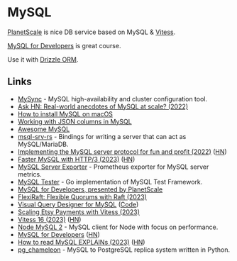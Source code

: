 # MySQL

[PlanetScale](planetscale.md) is nice DB service based on MySQL & [Vitess](https://vitess.io/).

[MySQL for Developers](https://planetscale.com/courses/mysql-for-developers/introduction/course-introduction) is great course.

Use it with [Drizzle ORM](https://github.com/drizzle-team/drizzle-orm).

## Links

- [MySync](https://github.com/yandex/mysync) - MySQL high-availability and cluster configuration tool.
- [Ask HN: Real-world anecdotes of MySQL at scale? (2022)](https://news.ycombinator.com/item?id=32994771)
- [How to install MySQL on macOS](https://flaviocopes.com/mysql-how-to-install/)
- [Working with JSON columns in MySQL](https://twitter.com/aarondfrancis/status/1600568712205041664)
- [Awesome MySQL](https://github.com/shlomi-noach/awesome-mysql)
- [msql-srv-rs](https://github.com/jonhoo/msql-srv) - Bindings for writing a server that can act as MySQL/MariaDB.
- [Implementing the MySQL server protocol for fun and profit (2022)](https://ochagavia.nl/blog/implementing-the-mysql-server-protocol-for-fun-and-profit/) ([HN](https://news.ycombinator.com/item?id=34094471))
- [Faster MySQL with HTTP/3 (2023)](https://planetscale.com/blog/faster-mysql-with-http3) ([HN](https://news.ycombinator.com/item?id=34247817))
- [MySQL Server Exporter](https://github.com/prometheus/mysqld_exporter) - Prometheus exporter for MySQL server metrics.
- [MySQL Tester](https://github.com/pingcap/mysql-tester) - Go implementation of MySQL Test Framework.
- [MySQL for Developers, presented by PlanetScale](https://planetscale.com/mysql-for-developers)
- [FlexiRaft: Flexible Quorums with Raft (2023)](https://www.cidrdb.org/cidr2023/papers/p83-yadav.pdf)
- [Visual Query Designer for MySQL](https://swapnilmj.github.io/web-vqd/) ([Code](https://codeberg.org/swapnilmj/web-vqd))
- [Scaling Etsy Payments with Vitess (2023)](https://www.etsy.com/codeascraft/scaling-etsy-payments-with-vitess-part-1--the-data-model)
- [Vitess 16 (2023)](https://planetscale.com/blog/announcing-vitess-16) ([HN](https://news.ycombinator.com/item?id=34972733))
- [Node MySQL 2](https://github.com/sidorares/node-mysql2) - MySQL client for Node with focus on performance.
- [MySQL for Developers](https://planetscale.com/courses/mysql-for-developers/introduction/course-introduction) ([HN](https://news.ycombinator.com/item?id=35247242))
- [How to read MySQL EXPLAINs (2023)](https://planetscale.com/blog/how-read-mysql-explains) ([HN](https://news.ycombinator.com/item?id=35370972))
- [pg_chameleon](https://github.com/the4thdoctor/pg_chameleon) - MySQL to PostgreSQL replica system written in Python.
